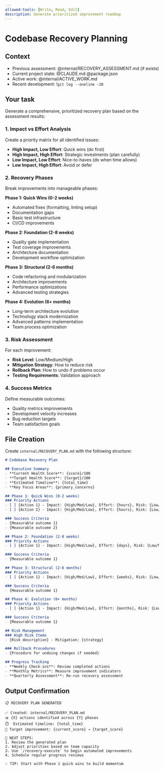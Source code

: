 ```yaml
---
allowed-tools: [Write, Read, Edit]
description: Generate prioritized improvement roadmap
---
```


# Codebase Recovery Planning

## Context
- Previous assessment: @internal/RECOVERY_ASSESSMENT.md (if exists)
- Current project state: @CLAUDE.md @package.json
- Active work: @internal/ACTIVE_WORK.md
- Recent development: !`git log --oneline -20`

## Your task
Generate a comprehensive, prioritized recovery plan based on the assessment results:

### 1. Impact vs Effort Analysis
Create a priority matrix for all identified issues:
- **High Impact, Low Effort**: Quick wins (do first)
- **High Impact, High Effort**: Strategic investments (plan carefully)
- **Low Impact, Low Effort**: Nice-to-haves (do when time allows)
- **Low Impact, High Effort**: Avoid or defer

### 2. Recovery Phases
Break improvements into manageable phases:

**Phase 1: Quick Wins (0-2 weeks)**
- Automated fixes (formatting, linting setup)
- Documentation gaps
- Basic test infrastructure
- CI/CD improvements

**Phase 2: Foundation (2-8 weeks)**
- Quality gate implementation
- Test coverage improvements
- Architecture documentation
- Development workflow optimization

**Phase 3: Structural (2-6 months)**
- Code refactoring and modularization
- Architecture improvements
- Performance optimizations
- Advanced testing strategies

**Phase 4: Evolution (6+ months)**
- Long-term architecture evolution
- Technology stack modernization
- Advanced patterns implementation
- Team process optimization

### 3. Risk Assessment
For each improvement:
- **Risk Level**: Low/Medium/High
- **Mitigation Strategy**: How to reduce risk
- **Rollback Plan**: How to undo if problems occur
- **Testing Requirements**: Validation approach

### 4. Success Metrics
Define measurable outcomes:
- Quality metrics improvements
- Development velocity increases
- Bug reduction targets
- Team satisfaction goals

## File Creation
Create `internal/RECOVERY_PLAN.md` with the following structure:

```markdown
# Codebase Recovery Plan

## Executive Summary
- **Current Health Score**: {score}/100
- **Target Health Score**: {target}/100
- **Estimated Timeline**: {total_time}
- **Key Focus Areas**: {primary_concerns}

## Phase 1: Quick Wins (0-2 weeks)
### Priority Actions
- [ ] {Action 1} - Impact: {High/Med/Low}, Effort: {hours}, Risk: {Low/Med/High}
- [ ] {Action 2} - Impact: {High/Med/Low}, Effort: {hours}, Risk: {Low/Med/High}

### Success Criteria
- {Measurable outcome 1}
- {Measurable outcome 2}

## Phase 2: Foundation (2-8 weeks)
### Priority Actions
- [ ] {Action 1} - Impact: {High/Med/Low}, Effort: {days}, Risk: {Low/Med/High}

### Success Criteria
- {Measurable outcome 1}

## Phase 3: Structural (2-6 months)
### Priority Actions
- [ ] {Action 1} - Impact: {High/Med/Low}, Effort: {weeks}, Risk: {Low/Med/High}

### Success Criteria
- {Measurable outcome 1}

## Phase 4: Evolution (6+ months)
### Priority Actions
- [ ] {Action 1} - Impact: {High/Med/Low}, Effort: {months}, Risk: {Low/Med/High}

### Success Criteria
- {Measurable outcome 1}

## Risk Management
### High Risk Items
- {Risk description} - Mitigation: {strategy}

### Rollback Procedures
- {Procedure for undoing changes if needed}

## Progress Tracking
- **Weekly Check-ins**: Review completed actions
- **Monthly Metrics**: Measure improvement indicators
- **Quarterly Assessment**: Re-run recovery assessment
```

## Output Confirmation
```
📋 RECOVERY PLAN GENERATED

✅ Created: internal/RECOVERY_PLAN.md
📊 {X} actions identified across {Y} phases
⏱️  Estimated timeline: {total_time}
🎯 Target improvement: {current_score} → {target_score}

🚀 NEXT STEPS:
1. Review the generated plan
2. Adjust priorities based on team capacity
3. Use `/recovery-execute` to begin automated improvements
4. Schedule regular progress reviews

💡 TIP: Start with Phase 1 quick wins to build momentum
```